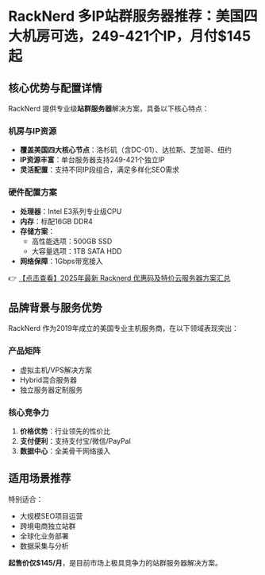 # RackNerd 多IP站群服务器推荐：美国四大机房可选，249-421个IP，月付$145起

## 核心优势与配置详情

RackNerd 提供专业级**站群服务器**解决方案，具备以下核心特点：

### 机房与IP资源
- **覆盖美国四大核心节点**：洛杉矶（含DC-01）、达拉斯、芝加哥、纽约
- **IP资源丰富**：单台服务器支持249-421个独立IP
- **灵活配置**：支持不同IP段组合，满足多样化SEO需求

### 硬件配置方案
- **处理器**：Intel E3系列专业级CPU
- **内存**：标配16GB DDR4
- **存储方案**：
  - 高性能选项：500GB SSD
  - 大容量选项：1TB SATA HDD
- **网络保障**：1Gbps带宽接入

👉 [【点击查看】2025年最新 Racknerd 优惠码及特价云服务器方案汇总](https://bit.ly/Rack_Nerd)

## 品牌背景与服务优势

RackNerd 作为2019年成立的美国专业主机服务商，在以下领域表现突出：

### 产品矩阵
- 虚拟主机/VPS解决方案
- Hybrid混合服务器
- 独立服务器定制服务

### 核心竞争力
1. **价格优势**：行业领先的性价比
2. **支付便利**：支持支付宝/微信/PayPal
3. **数据中心**：全美骨干网络接入

## 适用场景推荐
特别适合：
- 大规模SEO项目运营
- 跨境电商独立站群
- 全球化业务部署
- 数据采集与分析

**起售价仅$145/月**，是目前市场上极具竞争力的站群服务器解决方案。